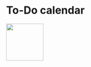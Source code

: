 # To-Do calendar


<img src="https://github.com/Qraree/Qraree/gif_todo.gif" width="100" height="100" />
